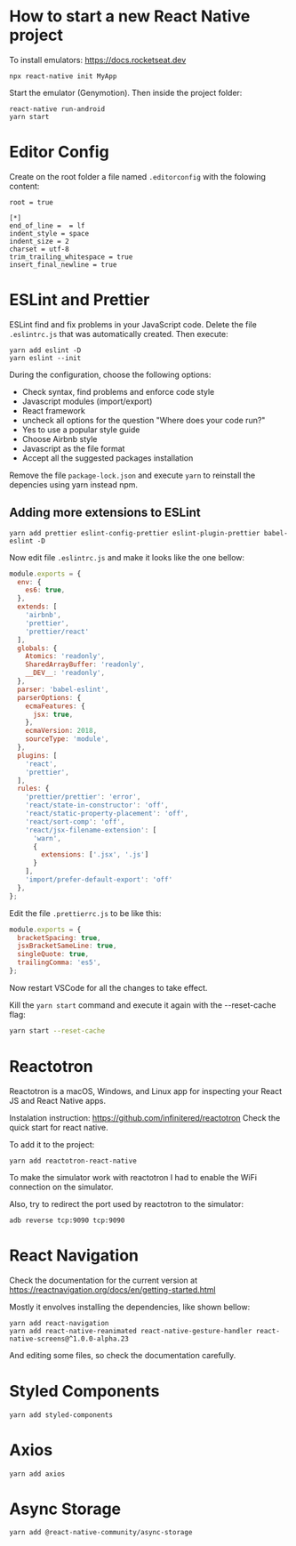 # How to start a new React Native project

To install emulators: https://docs.rocketseat.dev

```shell
npx react-native init MyApp
```

Start the emulator (Genymotion). Then inside the project folder:

```shell
react-native run-android
yarn start
```

# Editor Config

Create on the root folder a file named `.editorconfig` with the folowing content:

```
root = true

[*]
end_of_line =  = lf
indent_style = space
indent_size = 2
charset = utf-8
trim_trailing_whitespace = true
insert_final_newline = true
```

# ESLint and Prettier

ESLint find and fix problems in your JavaScript code.
Delete the file `.eslintrc.js` that was automatically created. Then execute:

```shell
yarn add eslint -D
yarn eslint --init
```

During the configuration, choose the following options:
* Check syntax, find problems and enforce code style
* Javascript modules (import/export)
* React framework
* uncheck all options for the question "Where does your code run?"
* Yes to use a popular style guide
* Choose Airbnb style
* Javascript as the file format
* Accept all the suggested packages installation

Remove the file `package-lock.json` and execute `yarn` to reinstall the depencies using yarn instead npm.

## Adding more extensions to ESLint

```shell
yarn add prettier eslint-config-prettier eslint-plugin-prettier babel-eslint -D
```

Now edit file `.eslintrc.js` and make it looks like the one bellow:

```js
module.exports = {
  env: {
    es6: true,
  },
  extends: [
    'airbnb',
    'prettier',
    'prettier/react'
  ],
  globals: {
    Atomics: 'readonly',
    SharedArrayBuffer: 'readonly',
    __DEV__: 'readonly',
  },
  parser: 'babel-eslint',
  parserOptions: {
    ecmaFeatures: {
      jsx: true,
    },
    ecmaVersion: 2018,
    sourceType: 'module',
  },
  plugins: [
    'react',
    'prettier',
  ],
  rules: {
    'prettier/prettier': 'error',
    'react/state-in-constructor': 'off',
    'react/static-property-placement': 'off',
    'react/sort-comp': 'off',
    'react/jsx-filename-extension': [
      'warn',
      {
        extensions: ['.jsx', '.js']
      }
    ],
    'import/prefer-default-export': 'off'
  },
};
```

Edit the file `.prettierrc.js` to be like this:

```js
module.exports = {
  bracketSpacing: true,
  jsxBracketSameLine: true,
  singleQuote: true,
  trailingComma: 'es5',
};
```

Now restart VSCode for all the changes to take effect.

Kill the `yarn start` command and execute it again with the --reset-cache flag:

```sh
yarn start --reset-cache
```

# Reactotron

Reactotron is a macOS, Windows, and Linux app for inspecting your React JS and React Native apps.

Instalation instruction: https://github.com/infinitered/reactotron
Check the quick start for react native.

To add it to the project:

```shell
yarn add reactotron-react-native
```

To make the simulator work with reactotron I had to enable the WiFi connection
on the simulator.

Also, try to redirect the port used by reactotron to the simulator:

```shell
adb reverse tcp:9090 tcp:9090
```

# React Navigation

Check the documentation for the current version at https://reactnavigation.org/docs/en/getting-started.html

Mostly it envolves installing the dependencies, like shown bellow:

```shell
yarn add react-navigation
yarn add react-native-reanimated react-native-gesture-handler react-native-screens@^1.0.0-alpha.23
```

And editing some files, so check the documentation carefully.

# Styled Components

```shell
yarn add styled-components
```

# Axios

```shell
yarn add axios
```

# Async Storage

```shell
yarn add @react-native-community/async-storage
```